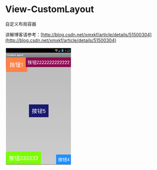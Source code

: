 # View-CustomLayout

自定义布局容器

讲解博客请参考：[http://blog.csdn.net/xmxkf/article/details/51500304](http://blog.csdn.net/xmxkf/article/details/51500304)

![示例图](https://github.com/openXu/View-CustomLayout/blob/master/pic.png)
